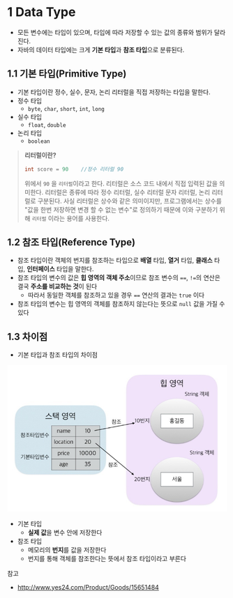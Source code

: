 # 1 Data Type

* 모든 변수에는 타입이 있으며, 타입에 따라 저장할 수 있는 값의 종류와 범위가 달라진다. 
* 자바의 데이터 타입에는 크게 **기본 타입**과 **참조 타입**으로 분류된다.



## 1.1 기본 타입(Primitive Type)

* 기본 타입이란 정수, 실수, 문자, 논리 리터럴을 직접 저장하는 타입을 말한다.
* 정수 타입
  * `byte`, `char`, `short`, `int`, `long`
* 실수 타입
  * `float`, `double`
* 논리 타입
  * `boolean`



> **리터럴이란?**
>
> ```java
> int score = 90	//정수 리터럴 90
> ```
>
> 위에서 `90` 을 `리터럴`이라고 한다. 리터럴은 소스 코드 내에서 직접 입력된 값을 의미한다. 리터럴은 종류에 따라 정수 리터럴, 실수 리터럴 문자 리터럴, 논리 리터럴로 구분된다. 사실 리터럴은 상수와 같은 의미이지만, 프로그램에서는 상수를 "값을 한번 저장하면 변경 할 수 없는 변수"로 정의하기 때문에 이와 구분하기 위해 `리터럴` 이라는 용어를 사용한다.



## 1.2 참조 타입(Reference Type)

* 참조 타입이란 객체의 번지를 참조하는 타입으로 **배열** 타입, **열거** 타입, **클래스** 타입, **인터페이스** 타입을 말한다.
* 참조 타입의 변수의 값은 **힙 영역의 객체 주소**이므로 참조 변수의 `==`, `!=`의 연산은 결국 **주소를 비교하는 것**이 된다
  * 따라서 동일한 객체를 참조하고 있을 경우 `==` 연산의 결과는 `true` 이다
* 참조 타입의 변수는 힙 영역의 객체를 참조하지 않는다는 뜻으로 `null` 값을 가질 수 있다



## 1.3 차이점

* 기본 타입과 참조 타입의 차이점

![기본타입 변수 VS 참조타입 변수](./images/data-type.png)

* 기본 타입
  * **실제 값**을 변수 안에 저장한다
* 참조 타입
  * 메모리의 **번지**를 값을 저장한다
  * 번지를 통해 객체를 참조한다는 뜻에서 참조 타입이라고 부른다



참고

* http://www.yes24.com/Product/Goods/15651484
